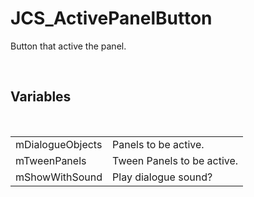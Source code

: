 <!--
   - $File: JCS_ActivePanelButton.html $
   - $Date: 2018-10-01 19:44:53 $
   - $Revision: $
   - $Creator: Jen-Chieh Shen $
   - $Notice: See LICENSE.txt for modification and distribution information
   -                   Copyright © 2018 by Shen, Jen-Chieh $
-->


<div id="content-header">
  <h1>JCS_ActivePanelButton</h1>
</div>

<p>
  Button that active the panel.
</p>


<br/>
<h2>Variables</h2>
<br/>

<table>
  <tr>
    <td>mDialogueObjects</td>
    <td>Panels to be active.</td>
  </tr>
  <tr>
    <td>mTweenPanels</td>
    <td>Tween Panels to be active.</td>
  </tr>
  <tr>
    <td>mShowWithSound</td>
    <td>Play dialogue sound?</td>
  </tr>
</table>

